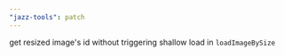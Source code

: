 ```yaml
---
"jazz-tools": patch
---
```


get resized image's id without triggering shallow load in `loadImageBySize`
